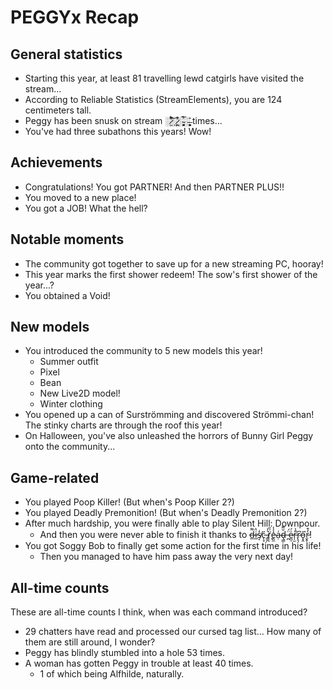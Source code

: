 # PEGGYx Recap

## General statistics

* Starting this year, at least 81 travelling lewd catgirls have visited the stream...
* According to Reliable Statistics (StreamElements), you are 124 centimeters tall.
* Peggy has been snusk on stream ░̷̫́͆̔̌̾͝░̷̪̣͕̊̆̔░̴̻͚̟́̅́͐░̶̩̘͚̮̞̘̄ times...
* You've had three subathons this years! Wow!

## Achievements

* Congratulations! You got PARTNER! And then PARTNER PLUS!!
* You moved to a new place!
* You got a JOB! What the hell?

## Notable moments

* The community got together to save up for a new streaming PC, hooray!
* This year marks the first shower redeem! The sow's first shower of the year...?
* You obtained a Void!

## New models

* You introduced the community to 5 new models this year!
  * Summer outfit
  * Pixel
  * Bean
  * New Live2D model!
  * Winter clothing
* You opened up a can of Surströmming and discovered Strömmi-chan! The stinky charts are through the roof this year!
* On Halloween, you've also unleashed the horrors of Bunny Girl Peggy onto the community...

## Game-related

* You played Poop Killer! (But when's Poop Killer 2?)
* You played Deadly Premonition! (But when's Deadly Premonition 2?)
* After much hardship, you were finally able to play Silent Hill: Downpour.
  * And then you were never able to finish it thanks to d̶̲͌͘i̶̲̔s̸͔̒ć̵̨̞ ̵̳̪͛̓r̷̨̈́̌ḙ̶̼̾̾ạ̴͑ḑ̴͇̆͌ ̶̪̈́e̷̪̩͗́r̵̩̫̎̾r̷̢͉͆ő̵͓̭͘r̵̬̥̓͒!
* You got Soggy Bob to finally get some action for the first time in his life!
  * Then you managed to have him pass away the very next day!

## All-time counts

These are all-time counts I think, when was each command introduced?

* 29 chatters have read and processed our cursed tag list... How many of them are still around, I wonder?
* Peggy has blindly stumbled into a hole 53 times.
* A woman has gotten Peggy in trouble at least 40 times.
  * 1 of which being Alfhilde, naturally.

